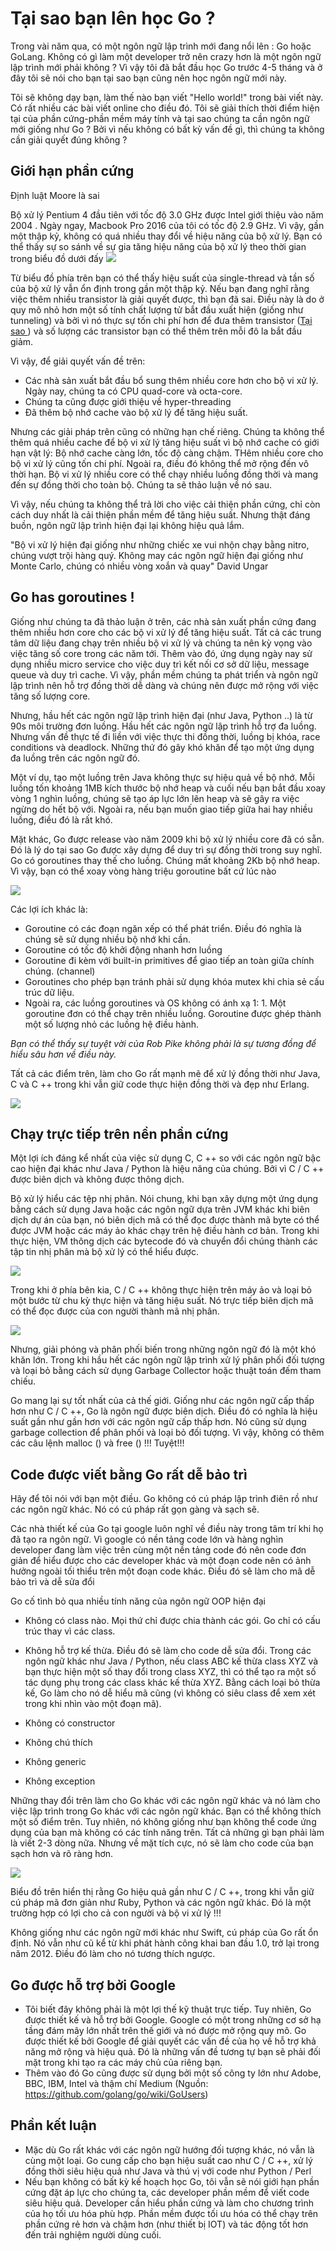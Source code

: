 # Tại sao bạn lên học Go ?

Trong vài năm qua, có một ngôn ngữ lập trình mới đang nổi lên : Go hoặc GoLang. Không có gì làm một developer trở nên crazy hơn là một ngôn ngữ lập trình mới phải không ? Vì vậy tôi đã bắt đầu học Go trước 4-5 tháng và ở đây tôi sẽ nói cho bạn tại sao bạn cũng nên học ngôn ngữ mới này. 

Tôi sẽ không dạy bạn, làm thế nào bạn viết "Hello world!" trong bài viết này. Có rất nhiều các bài viết online cho điều đó. Tôi sẽ giải thích thời điểm hiện tại của phần cứng-phần mềm máy tính và tại sao chúng ta cần ngôn ngữ mới giống như Go ? Bởi vì nếu không có bất kỳ vấn đề gì, thì chúng ta không cần giải quyết đúng không ?

## Giới hạn phần cứng

Định luật Moore là sai

Bộ xử lý Pentium 4 đầu tiên với tốc độ 3.0 GHz được Intel giới thiệu vào năm 2004 . Ngày ngay, Macbook Pro 2016 của tôi có tốc độ 2.9 GHz. Vì vậy, gần một thập kỷ, không có quá nhiều thay đổi về hiệu năng của bộ xử lý. Bạn có thể thấy sự so sánh về sự gia tăng hiệu năng của bộ xử lý theo thời gian trong biểu đồ dưới đấy ![](https://cdn-images-1.medium.com/max/1600/1*Azz7YwzYYR6lDKFj8iIGZg.png)

Từ biểu đồ phía trên bạn có thể thấy hiệu suất của single-thread và tần số của bộ xử lý vẫn ổn định trong gần một thập kỷ. Nếu bạn đang nghĩ rằng việc thêm nhiều transistor là giải quyết được, thì bạn đã sai. Điều này là do ở quy mô nhỏ hơn một số tính chất lượng tử bắt đầu xuất hiện (giống như tunneling) và bởi vì nó thực sự tốn chi phí hơn để đưa thêm transistor ([Tại sao ](https://www.quora.com/What-is-Quantum-Tunneling-Limit-How-does-it-limit-the-size-of-a-transistor)) và số lượng các transistor bạn có thể thêm trên mỗi đô la bắt đầu giảm.

Vì vậy, để giải quyết vấn đề trên: 
* Các nhà sản xuất bắt đầu bổ sung thêm nhiều core hơn cho bộ vi xử lý. Ngày nay, chúng ta có CPU quad-core và octa-core.
* Chúng ta cũng được giới thiệu về hyper-threading
* Đã thêm bộ nhớ cache vào bộ xử lý để tăng hiệu suất.

Nhưng các giải pháp trên cũng có những hạn chế riêng. Chúng ta không thể thêm quá nhiều cache để bộ vi xử lý tăng hiệu suất vì bộ nhớ cache có giới hạn vật lý: Bộ nhớ cache càng lớn, tốc độ càng chậm. THêm nhiều core cho bộ vi xử lý cũng tốn chi phí. Ngoài ra, điều đó không thể mở rộng đến vô thời hạn. Bộ vi xử lý nhiều core có thể chạy nhiều luồng đồng thời và mang đến sự đồng thời cho toàn bộ. Chúng ta sẽ thảo luận về nó sau.

Vì vậy, nếu chúng ta không thể trả lời cho việc cải thiện phần cứng, chỉ còn cách duy nhất là cải thiện phần mềm để tăng hiệu suất. Nhưng thật đáng buồn, ngôn ngữ lập trình hiện đại lại không hiệu quả lắm. 

"Bộ vi xử lý hiện đại giống như những chiếc xe vui nhộn chạy bằng nitro, chúng vượt trội hàng quý. Không may các ngôn ngữ hiện đại giống như  Monte Carlo, chúng có nhiều vòng xoắn và quay" David Ungar

## Go has goroutines !

Giống như chúng ta đã thảo luận ở trên, các nhà sản xuất phần cứng đang thêm nhiều hơn core cho các bộ vi xử lý để tăng hiệu suất. Tất cả các trung tâm dữ liệu đang chạy trên nhiều bộ vi xử lý và chúng ta nên kỳ vọng vào việc tăng số core trong các năm tới. Thêm vào đó, ứng dụng ngày nay sử dụng nhiều micro service cho việc duy trì kết nối cơ sở dữ liệu, message queue và duy trì cache. Vì vậy, phần mềm chúng ta phát triển và ngôn ngữ lập trình nên hỗ trợ đồng thời dễ dàng và chúng nên được mở rộng với việc tăng số lượng core.

Nhưng, hầu hết các ngôn ngữ lập trình hiện đại (như Java, Python ..) là từ 90s môi trường đơn luồng. Hầu hết các ngôn ngữ lập trình hỗ trợ đa luồng. Nhưng vấn đề thực tế đi liền với việc thực thi đồng thời, luồng bị khóa, race conditions và deadlock. Những thứ đó gây khó khăn để tạo một ứng dụng đa luồng trên các ngôn ngữ đó. 

Một ví dụ, tạo một luồng trên Java không thực sự hiệu quả về bộ nhớ. Mỗi luồng tốn khoảng 1MB kích thước bộ nhớ heap và cuối nếu bạn bắt đầu xoay vòng 1 nghìn luồng, chúng sẽ tạo áp lực lớn lên heap và sẽ gây ra việc ngừng do hết bộ với. Ngoài ra, nếu bạn muốn giao tiếp giữa hai hay nhiều luồng, điều đó là rất khó.

Mặt khác, Go được release vào năm 2009 khi bộ xử lý nhiều core đã có sẵn. Đó là lý do tại sao Go được xây dựng để duy trì sự đồng thời trong suy nghĩ. Go có goroutines thay thế cho luồng. Chúng mất khoảng 2Kb bộ nhớ heap. Vì vậy, bạn có thể xoay vòng hàng triệu goroutine bất cứ lúc nào

![](https://cdn-images-1.medium.com/max/1600/1*NFojvbkdRkxz0ZDbu4ysNA.jpeg) 

Các lợi ích khác là:
* Goroutine có các đoạn ngăn xếp có thể phát triển. Điều đó nghĩa là chúng sẽ sử dụng nhiều bộ nhớ khi cần.
* Goroutine có tốc độ khởi động nhanh hơn luồng
* Goroutine đi kèm với built-in primitives để giao tiếp an toàn giữa chính chúng. (channel)
* Goroutines cho phép bạn tránh phải sử dụng khóa mutex khi chia sẻ cấu trúc dữ liệu.
* Ngoài ra, các luồng goroutines và OS không có ánh xạ 1: 1. Một goroutine đơn có thể chạy trên nhiều luồng. Goroutine được ghép thành một số lượng nhỏ các luồng hệ điều hành.

_Bạn có thể thấy sự tuyệt vời của Rob Pike không phải là sự tương đồng để hiểu sâu hơn về điều này._

Tất cả các điểm trên, làm cho Go rất mạnh mẽ để xử lý đồng thời như Java, C và C ++ trong khi vẫn giữ code thực hiện đồng thời và đẹp như Erlang.

![](https://cdn-images-1.medium.com/max/1600/1*xbsHBQJReC5l_VO4XgNSIQ.png)

## Chạy trực tiếp trên nền phần cứng

Một lợi ích đáng kể nhất của việc sử dụng C, C ++ so với các ngôn ngữ bậc cao hiện đại khác như Java / Python là hiệu năng của chúng. Bởi vì C / C ++ được biên dịch và không được thông dịch.

Bộ xử lý hiểu các tệp nhị phân. Nói chung, khi bạn xây dựng một ứng dụng bằng cách sử dụng Java hoặc các ngôn ngữ dựa trên JVM khác khi biên dịch dự án của bạn, nó biên dịch mã có thể đọc được thành mã byte có thể được JVM hoặc các máy ảo khác chạy trên hệ điều hành cơ bản. Trong khi thực hiện, VM thông dịch các bytecode đó và chuyển đổi chúng thành các tập tin nhị phân mà bộ xử lý có thể hiểu được.

![](https://cdn-images-1.medium.com/max/1600/1*TVR-VLVg68KwCOLjqQmQAw.png)

Trong khi ở phía bên kia, C / C ++ không thực hiện trên máy ảo và loại bỏ một bước từ chu kỳ thực hiện và tăng hiệu suất. Nó trực tiếp biên dịch mã có thể đọc được của con người thành mã nhị phân.

![](https://cdn-images-1.medium.com/max/1600/1*ii6xUkU_PchybiG8_GnOjA.png)

Nhưng, giải phóng và phân phối biến trong những ngôn ngữ đó là một khó khăn lớn. Trong khi hầu hết các ngôn ngữ lập trình xử lý phân phối đối tượng và loại bỏ bằng cách sử dụng Garbage Collector hoặc thuật toán đếm tham chiếu.

Go mang lại sự tốt nhất của cả thế giới. Giống như các ngôn ngữ cấp thấp hơn như C / C ++, Go là ngôn ngữ được biên dịch. Điều đó có nghĩa là hiệu suất gần như gần hơn với các ngôn ngữ cấp thấp hơn. Nó cũng sử dụng garbage collection  để phân phối và loại bỏ đối tượng. Vì vậy, không có thêm các câu lệnh malloc () và free () !!! Tuyệt!!!

## Code được viết bằng Go rất dễ bảo trì

Hãy để tôi nói với bạn một điều. Go không có cú pháp lập trình điên rồ như các ngôn ngữ khác. Nó có cú pháp rất gọn gàng và sạch sẽ.

Các nhà thiết kế của Go tại google luôn nghĩ về điều này trong tâm trí khi họ đã tạo ra ngôn ngữ. Vì google có nền tảng code lớn và hàng nghìn developer đang làm việc trên cùng một nền tảng code đó nên code đơn giản để hiểu được cho các developer khác và một đoạn code nên có ảnh hưởng ngoài tối thiểu trên một đoạn code khác. Điều đó sẽ làm cho mã dễ bảo trì và dễ sửa đổi

Go cố tình bỏ qua nhiều tính năng của ngôn ngữ OOP hiện đại
* Không có class nào. Mọi thứ chỉ được chia thành các gói. Go chỉ có cấu trúc thay vì các class.
* Không hỗ trợ kế thừa. Điều đó sẽ làm cho code dễ sửa đổi. Trong các ngôn ngữ khác như Java / Python, nếu class ABC kế thừa class XYZ và bạn thực hiện một số thay đổi trong class XYZ, thì có thể tạo ra một số tác dụng phụ trong các class khác kế thừa XYZ. Bằng cách loại bỏ thừa kế, Go làm cho nó dễ hiểu mã cũng (vì không có siêu class để xem xét trong khi nhìn vào một đoạn mã).

* Không có constructor
* Không chú thích
* Không generic
* Không exception

Những thay đổi trên làm cho Go khác với các ngôn ngữ khác và nó làm cho việc lập trình trong Go khác với các ngôn ngữ khác. Bạn có thể không thích một số điểm trên. Tuy nhiên, nó không giống như bạn không thể code ứng dụng của bạn mà không có các tính năng trên. Tất cả những gì bạn phải làm là viết 2-3 dòng nữa. Nhưng về mặt tích cực, nó sẽ làm cho code của bạn sạch hơn và rõ ràng hơn.

![](https://cdn-images-1.medium.com/max/1600/1*nlpYI256BR71xMBWd1nlfg.png)

Biểu đồ trên hiển thị rằng Go hiệu quả gần như C / C ++, trong khi vẫn giữ cú pháp mã đơn giản như Ruby, Python và các ngôn ngữ khác. Đó là một trường hợp có lợi cho cả con người và bộ vi xử lý !!!

Không giống như các ngôn ngữ mới khác như Swift, cú pháp của Go rất ổn định. Nó vẫn như cũ kể từ khi phát hành công khai ban đầu 1.0, trở lại trong năm 2012. Điều đó làm cho nó tương thích ngược.

## Go được hỗ trợ bởi Google

* Tôi biết đây không phải là một lợi thế kỹ thuật trực tiếp. Tuy nhiên, Go được thiết kế và hỗ trợ bởi Google. Google có một trong những cơ sở hạ tầng đám mây lớn nhất trên thế giới và nó được mở rộng quy mô. Go được thiết kế bởi Google để giải quyết các vấn đề của họ về hỗ trợ khả năng mở rộng và hiệu quả. Đó là những vấn đề tương tự bạn sẽ phải đối mặt trong khi tạo ra các máy chủ của riêng bạn.
* Thêm vào đó Go cũng được sử dụng bởi một số công ty lớn như Adobe, BBC, IBM, Intel và thậm chí Medium (Nguồn: https://github.com/golang/go/wiki/GoUsers)

## Phần kết luận

* Mặc dù Go rất khác với các ngôn ngữ hướng đối tượng khác, nó vẫn là cùng một loại. Go cung cấp cho bạn hiệu suất cao như C / C ++, xử lý đồng thời siêu hiệu quả như Java và thú vị với code như Python / Perl
* Nếu bạn không có bất kỳ kế hoạch học Go, tôi vẫn sẽ nói giới hạn phần cứng đặt áp lực cho chúng ta, các developer phần mềm để viết code siêu hiệu quả. Developer cần hiểu phần cứng và làm cho chương trình của họ tối ưu hóa phù hợp. Phần mềm được tối ưu hóa có thể chạy trên phần cứng rẻ hơn và chậm hơn (như thiết bị IOT) và tác động tốt hơn đến trải nghiệm người dùng cuối.









